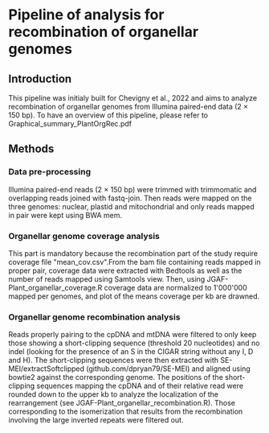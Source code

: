 # Pipeline of analysis for recombination of organellar genomes

## Introduction
This pipeline was initialy built for Chevigny et al., 2022 and aims to analyze recombination of organellar genomes from Illumina paired-end data (2 × 150 bp). To have an overview of this pipeline, please refer to Graphical_summary_PlantOrgRec.pdf 

## Methods
### Data pre-processing
Illumina paired-end reads (2 × 150 bp) were trimmed with trimmomatic and overlapping reads joined with fastq-join. Then reads were mapped on the three genomes: nuclear, plastid and mitochondrial and only reads mapped in pair were kept using BWA mem. 

### Organellar genome coverage analysis
This part is mandatory because the recombination part of the study require coverage file "mean_cov.csv".From the bam file containing reads mapped in proper pair, coverage data were extracted with Bedtools as well as the number of reads mapped using Samtools view. Then, using JGAF-Plant_organellar_coverage.R coverage data are normalized to 1'000'000 mapped per genomes, and plot of the means coverage per kb are drawned. 

### Organellar genome recombination analysis
Reads properly pairing to the cpDNA and mtDNA were filtered to only keep those showing a short-clipping sequence (threshold 20 nucleotides) and no indel (looking for the presence of an S in the CIGAR string without any I, D and H). The short-clipping sequences were then extracted with SE-MEI/extractSoftclipped (github.com/dpryan79/SE-MEI) and aligned using bowtie2 against the corresponding genome. The positions of the short-clipping sequences mapping the cpDNA and of their relative read were rounded down to the upper kb to analyze the localization of the rearrangement (see JGAF-Plant_organellar_recombination.R). Those corresponding to the isomerization that results from the recombination involving the large inverted repeats were filtered out.
